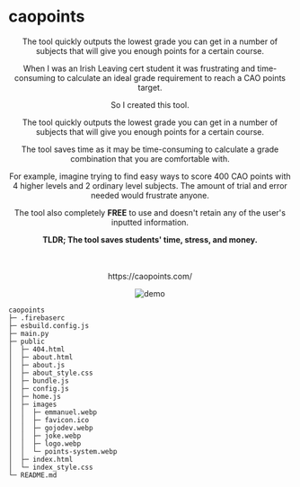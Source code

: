 # caopoints
<div style="text-align:center;margin:auto;">
  <p>The tool quickly outputs the lowest grade you can get in a number of subjects that will give you enough points for a certain course.</p>
    <p>
        When I was an Irish Leaving cert student it was frustrating and time-consuming to calculate an ideal
        grade requirement to reach a CAO points target.
    </p>
    <p>So I created this tool.</p>
    <p>The tool quickly outputs the lowest grade you can get in a number of subjects that will give you enough
        points for a certain course.</p>
    <p>The tool saves time as it may be time-consuming to calculate a grade combination that you are
        comfortable with.</p>
    <p>For example, imagine trying to find easy ways to score 400 CAO points with 4 higher levels and 2
        ordinary level subjects. The amount of trial and error needed would frustrate anyone.</p>
    <p>The tool also completely <strong>FREE</strong> to use and doesn't retain any of
        the user's inputted information.</p>
    <strong>TLDR; The tool saves students' time, stress, and money.</strong>
  
  <br>
  <br>
  <br>
  
  <p> https://caopoints.com/ </p>
  <p><img src="https://github.com/gojodev/caopoints/assets/40457467/c0845fee-5635-48dc-b54f-abe7c7b0c21f" alt="demo"></p>
</div>

```
caopoints
├─ .firebaserc
├─ esbuild.config.js
├─ main.py
├─ public
│  ├─ 404.html
│  ├─ about.html
│  ├─ about.js
│  ├─ about_style.css
│  ├─ bundle.js
│  ├─ config.js
│  ├─ home.js
│  ├─ images
│  │  ├─ emmanuel.webp
│  │  ├─ favicon.ico
│  │  ├─ gojodev.webp
│  │  ├─ joke.webp
│  │  ├─ logo.webp
│  │  └─ points-system.webp
│  ├─ index.html
│  └─ index_style.css
└─ README.md
```